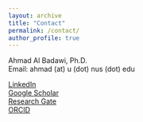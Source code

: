 ```yaml
---
layout: archive
title: "Contact"
permalink: /contact/
author_profile: true
---
```


Ahmad Al Badawi, Ph.D.  
Email: ahmad (at) u (dot) nus (dot) edu  

[LinkedIn](https://www.linkedin.com/in/ahmad-al-badawi/)  
[Google Scholar](https://scholar.google.com.sg/citations?hl=en&user=-EhCfyEAAAAJ)  
[Research Gate](https://www.researchgate.net/profile/Ahmad-Al-Badawi)  
[ORCID](https://orcid.org/0000-0001-7759-7368)